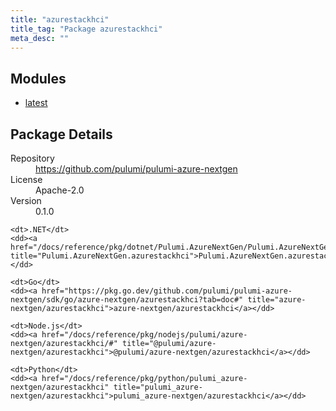 ```yaml
---
title: "azurestackhci"
title_tag: "Package azurestackhci"
meta_desc: ""
---
```


<!-- WARNING: this file was generated by Pulumi Docs Generator. -->
<!-- Do not edit by hand unless you're certain you know what you are doing! -->



<h2 id="modules">Modules</h2>
<ul class="api">
    <li><a href="latest/" title="latest"><span class="symbol module"></span>latest</a></li>
</ul>

<h2 id="package-details">Package Details</h2>
<dl class="package-details">
	<dt>Repository</dt>
	<dd><a href="https://github.com/pulumi/pulumi-azure-nextgen">https://github.com/pulumi/pulumi-azure-nextgen</a></dd>
	<dt>License</dt>
	<dd>Apache-2.0</dd>
	<dt>Version</dt>
	<dd>0.1.0</dd>
</dl>



<dl class="tabular">

    <dt>.NET</dt>
    <dd><a href="/docs/reference/pkg/dotnet/Pulumi.AzureNextGen/Pulumi.AzureNextGen.azurestackhci.html" title="Pulumi.AzureNextGen.azurestackhci">Pulumi.AzureNextGen.azurestackhci</a></dd>

    <dt>Go</dt>
    <dd><a href="https://pkg.go.dev/github.com/pulumi/pulumi-azure-nextgen/sdk/go/azure-nextgen/azurestackhci?tab=doc#" title="azure-nextgen/azurestackhci">azure-nextgen/azurestackhci</a></dd>

    <dt>Node.js</dt>
    <dd><a href="/docs/reference/pkg/nodejs/pulumi/azure-nextgen/azurestackhci/#" title="@pulumi/azure-nextgen/azurestackhci">@pulumi/azure-nextgen/azurestackhci</a></dd>

    <dt>Python</dt>
    <dd><a href="/docs/reference/pkg/python/pulumi_azure-nextgen/azurestackhci" title="pulumi_azure-nextgen/azurestackhci">pulumi_azure-nextgen/azurestackhci</a></dd>

</dl>

